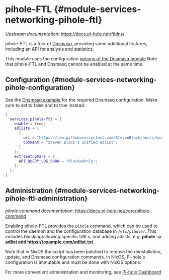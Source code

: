 # pihole-FTL {#module-services-networking-pihole-ftl}

*Upstream documentation*: <https://docs.pi-hole.net/ftldns/>

pihole-FTL is a fork of [Dnsmasq](),
providing some additional features, including an API for analysis and
statistics.

This module uses the configuration [options of the Dnsmasq
module]()
Note that pihole-FTL and Dnsmasq cannot be enabled at
the same time.

## Configuration {#module-services-networking-pihole-configuration}

See the [Dnsmasq
example]() for the
required Dnsmasq configuration. Make sure to set
[](#opt-services.dnsmasq.enable) to false and
[](#opt-services.pihole-ftl.enable) to true instead:

```nix
{
  services.pihole-ftl = {
    enable = true;
    adlists = [
      {
        url = "https://raw.githubusercontent.com/StevenBlack/hosts/master/hosts";
        comment = "Steven Black's unified adlist";
      }
    ];
    extraSetupVars = {
      API_QUERY_LOG_SHOW = "blockedonly";
    };
  };
}
```

## Administration {#module-services-networking-pihole-ftl-administration}

*pihole command documentation*: <https://docs.pi-hole.net/core/pihole-command>

Enabling pihole-FTL provides the `pihole` command, which can be used to control
the daemon and the configuration database in `/etc/pihole/`. This includes
blocking/allowing specific URLs, and adding adlists, e.g. **pihole -a adlist add
https://example.com/adlist.txt**.

Note that in NixOS the script has been patched to remove the reinstallation,
update, and Dnsmasq configuration commands. In NixOS, Pi-hole's configuration is
immutable and must be done with NixOS options.

For more convenient administration and monitoring, see [Pi-hole
Dashboard](#module-services-web-apps-pihole-web)
